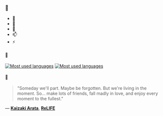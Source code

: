 ### 👋

- 🔭
- 🌱
- 💬
- 📫
- ⚡

#### 🧏

[![Most used languages](https://github-readme-stats-aynah.vercel.app/api/top-langs/?username=aynh&theme=solarized-dark&langs_count=6&layout=compact&hide_title=true)](https://github.com/anuraghazra/github-readme-stats#gh-dark-mode-only)
[![Most used languages](https://github-readme-stats-aynah.vercel.app/api/top-langs/?username=aynh&theme=solarized-light&langs_count=6&layout=compact&hide_title=true)](https://github.com/anuraghazra/github-readme-stats#gh-light-mode-only)

#### 💬

> "Someday we'll part. Maybe be forgotten. But we're living in the moment. So... make lots of friends, fall madly in love, and enjoy every moment to the fullest."

&mdash; [**Kaizaki Arata**](https://myanimelist.net/character.php?q=Kaizaki%20Arata&cat=character), [**ReLIFE**](https://myanimelist.net/search/all?q=ReLIFE&cat=all)
